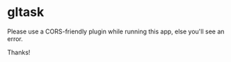 # gltask

Please use a CORS-friendly plugin while running this app, else you'll see an error.

Thanks!
